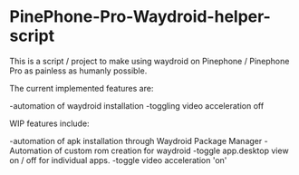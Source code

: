 # PinePhone-Pro-Waydroid-helper-script
This is a script / project to make using waydroid on Pinephone / Pinephone Pro as painless as humanly possible.

The current implemented features are:

-automation of waydroid installation
-toggling video acceleration off


WIP features include:

-automation of apk installation through Waydroid Package Manager
-Automation of custom rom creation for waydroid
-toggle app.desktop view on / off for individual apps.
-toggle video acceleration 'on'
